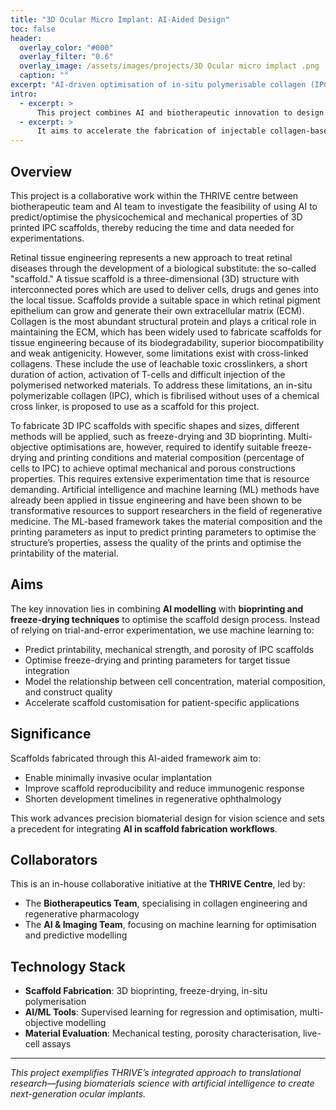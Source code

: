 ```yaml
---
title: "3D Ocular Micro Implant: AI-Aided Design"
toc: false
header:
  overlay_color: "#000"
  overlay_filter: "0.6"
  overlay_image: /assets/images/projects/3D Ocular micro implact .png
  caption: ""
excerpt: "AI-driven optimisation of in-situ polymerisable collagen (IPC) scaffolds for retinal tissue engineering and ocular drug delivery."
intro: 
  - excerpt: >
      This project combines AI and biotherapeutic innovation to design and optimise 3D printed scaffolds for retinal repair.
  - excerpt: >
      It aims to accelerate the fabrication of injectable collagen-based ocular implants using machine learning to predict structural and mechanical properties with minimal experimentation.
---
```


## Overview

This project is a collaborative work within the THRIVE centre between biotherapeutic team and AI team to investigate the feasibility of using AI to predict/optimise the physicochemical and mechanical properties of 3D printed IPC scaffolds, thereby reducing the time and data needed for experimentations. 

Retinal tissue engineering represents a new approach to treat retinal diseases through the development of a biological substitute: the so-called "scaffold." A tissue scaffold is a three-dimensional (3D) structure with interconnected pores which are used to deliver cells, drugs and genes into the local tissue. Scaffolds provide a suitable space in which retinal pigment epithelium can grow and generate their own extracellular matrix (ECM). Collagen is the most abundant structural protein and plays a critical role in maintaining the ECM, which has been widely used to fabricate scaffolds for tissue engineering because of its biodegradability, superior biocompatibility and weak antigenicity. However, some limitations exist with cross-linked collagens. These include the use of leachable toxic crosslinkers, a short duration of action, activation of T-cells and difficult injection of the polymerised networked materials. To address these limitations, an in-situ polymerizable collagen (IPC), which is fibrilised without uses of a chemical cross linker, is proposed to use as a scaffold for this project. 

To fabricate 3D IPC scaffolds with specific shapes and sizes, different methods will be applied, such as freeze-drying and 3D bioprinting. Multi-objective optimisations are, however, required to identify suitable freeze-drying and printing conditions and material composition (percentage of cells to IPC) to achieve optimal mechanical and porous constructions properties. This requires extensive experimentation time that is resource demanding. Artificial intelligence and machine learning (ML) methods have already been applied in tissue engineering and have been shown to be transformative resources to support researchers in the field of regenerative medicine. The ML-based framework takes the material composition and the printing parameters as input to predict printing parameters to optimise the structure’s properties, assess the quality of the prints and optimise the printability of the material. 


## Aims

The key innovation lies in combining **AI modelling** with **bioprinting and freeze-drying techniques** to optimise the scaffold design process. Instead of relying on trial-and-error experimentation, we use machine learning to:

- Predict printability, mechanical strength, and porosity of IPC scaffolds  
- Optimise freeze-drying and printing parameters for target tissue integration  
- Model the relationship between cell concentration, material composition, and construct quality  
- Accelerate scaffold customisation for patient-specific applications  

## Significance

Scaffolds fabricated through this AI-aided framework aim to:
- Enable minimally invasive ocular implantation  
- Improve scaffold reproducibility and reduce immunogenic response  
- Shorten development timelines in regenerative ophthalmology  

This work advances precision biomaterial design for vision science and sets a precedent for integrating **AI in scaffold fabrication workflows**.

## Collaborators

This is an in-house collaborative initiative at the **THRIVE Centre**, led by:

- The **Biotherapeutics Team**, specialising in collagen engineering and regenerative pharmacology  
- The **AI & Imaging Team**, focusing on machine learning for optimisation and predictive modelling  

## Technology Stack

- **Scaffold Fabrication**: 3D bioprinting, freeze-drying, in-situ polymerisation  
- **AI/ML Tools**: Supervised learning for regression and optimisation, multi-objective modelling  
- **Material Evaluation**: Mechanical testing, porosity characterisation, live-cell assays  

---

*This project exemplifies THRIVE’s integrated approach to translational research—fusing biomaterials science with artificial intelligence to create next-generation ocular implants.*
